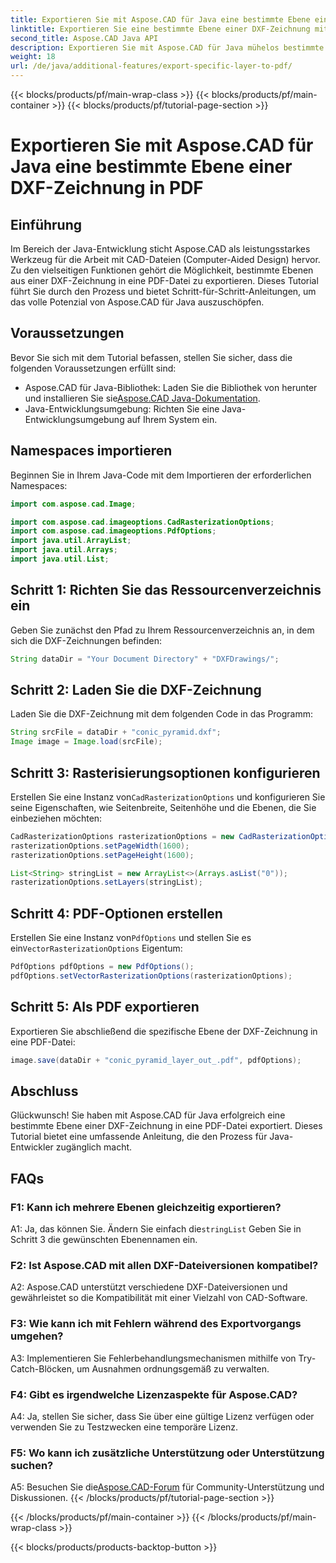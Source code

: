 ```yaml
---
title: Exportieren Sie mit Aspose.CAD für Java eine bestimmte Ebene einer DXF-Zeichnung in PDF
linktitle: Exportieren Sie eine bestimmte Ebene einer DXF-Zeichnung mit Java in PDF
second_title: Aspose.CAD Java API
description: Exportieren Sie mit Aspose.CAD für Java mühelos bestimmte Ebenen aus DXF-Zeichnungen in PDF. Befolgen Sie diese Schritt-für-Schritt-Anleitung für eine nahtlose Integration.
weight: 18
url: /de/java/additional-features/export-specific-layer-to-pdf/
---
```


{{< blocks/products/pf/main-wrap-class >}}
{{< blocks/products/pf/main-container >}}
{{< blocks/products/pf/tutorial-page-section >}}

# Exportieren Sie mit Aspose.CAD für Java eine bestimmte Ebene einer DXF-Zeichnung in PDF

## Einführung

Im Bereich der Java-Entwicklung sticht Aspose.CAD als leistungsstarkes Werkzeug für die Arbeit mit CAD-Dateien (Computer-Aided Design) hervor. Zu den vielseitigen Funktionen gehört die Möglichkeit, bestimmte Ebenen aus einer DXF-Zeichnung in eine PDF-Datei zu exportieren. Dieses Tutorial führt Sie durch den Prozess und bietet Schritt-für-Schritt-Anleitungen, um das volle Potenzial von Aspose.CAD für Java auszuschöpfen.

## Voraussetzungen

Bevor Sie sich mit dem Tutorial befassen, stellen Sie sicher, dass die folgenden Voraussetzungen erfüllt sind:

-  Aspose.CAD für Java-Bibliothek: Laden Sie die Bibliothek von herunter und installieren Sie sie[Aspose.CAD Java-Dokumentation](https://reference.aspose.com/cad/java/).
- Java-Entwicklungsumgebung: Richten Sie eine Java-Entwicklungsumgebung auf Ihrem System ein.

## Namespaces importieren

Beginnen Sie in Ihrem Java-Code mit dem Importieren der erforderlichen Namespaces:

```java
import com.aspose.cad.Image;

import com.aspose.cad.imageoptions.CadRasterizationOptions;
import com.aspose.cad.imageoptions.PdfOptions;
import java.util.ArrayList;
import java.util.Arrays;
import java.util.List;
```

## Schritt 1: Richten Sie das Ressourcenverzeichnis ein

Geben Sie zunächst den Pfad zu Ihrem Ressourcenverzeichnis an, in dem sich die DXF-Zeichnungen befinden:

```java
String dataDir = "Your Document Directory" + "DXFDrawings/";
```

## Schritt 2: Laden Sie die DXF-Zeichnung

Laden Sie die DXF-Zeichnung mit dem folgenden Code in das Programm:

```java
String srcFile = dataDir + "conic_pyramid.dxf";
Image image = Image.load(srcFile);
```

## Schritt 3: Rasterisierungsoptionen konfigurieren

 Erstellen Sie eine Instanz von`CadRasterizationOptions` und konfigurieren Sie seine Eigenschaften, wie Seitenbreite, Seitenhöhe und die Ebenen, die Sie einbeziehen möchten:

```java
CadRasterizationOptions rasterizationOptions = new CadRasterizationOptions();
rasterizationOptions.setPageWidth(1600);
rasterizationOptions.setPageHeight(1600);

List<String> stringList = new ArrayList<>(Arrays.asList("0"));
rasterizationOptions.setLayers(stringList);
```

## Schritt 4: PDF-Optionen erstellen

 Erstellen Sie eine Instanz von`PdfOptions` und stellen Sie es ein`VectorRasterizationOptions` Eigentum:

```java
PdfOptions pdfOptions = new PdfOptions();
pdfOptions.setVectorRasterizationOptions(rasterizationOptions);
```

## Schritt 5: Als PDF exportieren

Exportieren Sie abschließend die spezifische Ebene der DXF-Zeichnung in eine PDF-Datei:

```java
image.save(dataDir + "conic_pyramid_layer_out_.pdf", pdfOptions);
```

## Abschluss

Glückwunsch! Sie haben mit Aspose.CAD für Java erfolgreich eine bestimmte Ebene einer DXF-Zeichnung in eine PDF-Datei exportiert. Dieses Tutorial bietet eine umfassende Anleitung, die den Prozess für Java-Entwickler zugänglich macht.

## FAQs

### F1: Kann ich mehrere Ebenen gleichzeitig exportieren?

 A1: Ja, das können Sie. Ändern Sie einfach die`stringList` Geben Sie in Schritt 3 die gewünschten Ebenennamen ein.

### F2: Ist Aspose.CAD mit allen DXF-Dateiversionen kompatibel?

A2: Aspose.CAD unterstützt verschiedene DXF-Dateiversionen und gewährleistet so die Kompatibilität mit einer Vielzahl von CAD-Software.

### F3: Wie kann ich mit Fehlern während des Exportvorgangs umgehen?

A3: Implementieren Sie Fehlerbehandlungsmechanismen mithilfe von Try-Catch-Blöcken, um Ausnahmen ordnungsgemäß zu verwalten.

### F4: Gibt es irgendwelche Lizenzaspekte für Aspose.CAD?

A4: Ja, stellen Sie sicher, dass Sie über eine gültige Lizenz verfügen oder verwenden Sie zu Testzwecken eine temporäre Lizenz.

### F5: Wo kann ich zusätzliche Unterstützung oder Unterstützung suchen?

A5: Besuchen Sie die[Aspose.CAD-Forum](https://forum.aspose.com/c/cad/19) für Community-Unterstützung und Diskussionen.
{{< /blocks/products/pf/tutorial-page-section >}}

{{< /blocks/products/pf/main-container >}}
{{< /blocks/products/pf/main-wrap-class >}}

{{< blocks/products/products-backtop-button >}}
